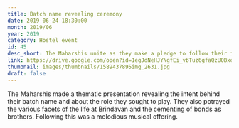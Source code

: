 ```yaml
---
title: Batch name revealing ceremony
date: 2019-06-24 18:30:00
month: 2019/06
year: 2019
category: Hostel event
id: 45
desc_short: The Maharshis unite as they make a pledge to follow their ideal of 'Manasyekam Vachasyekam Karmanyekam'.
link: https://drive.google.com/open?id=1egJdNeHJYNgfEi_vbTuz6gfaQzU0BxoS
thumbnail: images/thumbnails/1589437895img_2631.jpg
draft: false
---
```


The Maharshis made a thematic presentation revealing the intent behind their batch name and about the role they sought to play. They also potrayed the various facets of the life at Brindavan and the cementing of bonds as brothers. Following this was a melodious musical offering. 